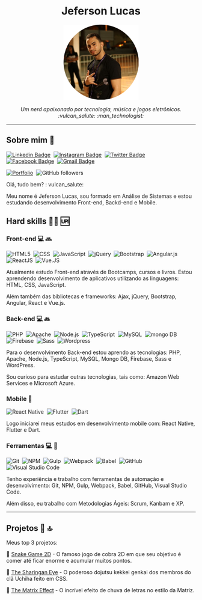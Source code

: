 <p align="center">	
	<h1 align="center">Jeferson Lucas</h1>
</p>
<p align="center">
	<img src="profile.png" width="200">
</p>
<p>
    <p align="center"><em>Um nerd apaixonado por tecnologia, música e jogos eletrônicos. :vulcan_salute: :man_technologist:</em></p>
</p>

<hr>

## Sobre mim :bearded_person:

[![Linkedin Badge](https://img.shields.io/badge/-Jeferson%20Lucas-blue?style=flat-square&logo=Linkedin&logoColor=white&link=https://www.linkedin.com/in/jeferson-lucas/)](https://www.linkedin.com/in/jeferson-lucas/)&nbsp;
[![Instagram Badge](https://img.shields.io/badge/-jeferson.luckas-tomato?style=flat-square&logo=Instagram&logoColor=white&link=https://www.instagram.com/jeferson.luckas/)](https://www.instagram.com/jeferson.luckas/)&nbsp;
[![Twitter Badge](https://img.shields.io/twitter/url?label=JefersonLuckas&style=social&url=https%3A%2F%2Ftwitter.com%2FJefersonLuckas)](https://twitter.com/JefersonLuckas)&nbsp;
[![Facebook Badge](https://img.shields.io/badge/-Jeferson%20Lucas-blue?style=flat-square&logo=Facebook&logoColor=white&link=https://www.facebook.com/profile.php?id=100004317732004)](https://www.facebook.com/profile.php?id=100004317732004)&nbsp;
[![Gmail Badge](https://img.shields.io/badge/-jeferson.luckas-c14438?style=flat-square&logo=Gmail&logoColor=white&link=mailto:jeferson.luckas@gmail.com)](mailto:jeferson.luckas@gmail.com)


[![Portfolio](https://img.shields.io/badge/Jeferson%20Lucas-Portfolio-blue)](https://jefersonlucas.github.io/portfolio)&nbsp;
![GitHub followers](https://img.shields.io/github/followers/JefersonLucas?style=social)

Olá, tudo bem? : vulcan_salute:

Meu nome é Jeferson Lucas, sou formado em Análise de Sistemas e estou estudando desenvolvimento Front-end, Backd-end e Mobile.

## Hard skills :man_technologist: :up:
### Front-end :computer: :soon:

![HTML5](https://img.shields.io/badge/-HTML-fff?style=flat&logo=HTML5)&nbsp;
![CSS](https://img.shields.io/badge/-CSS-fff?style=flat&logo=CSS3&logoColor=1572B6)&nbsp;
![JavaScript](https://img.shields.io/badge/-JavaScript-fff?fff=flat&logoColor=FEAE32&logo=javascript)&nbsp;
![jQuery](https://img.shields.io/badge/-jQuery-4878a0?style=flat&logo=jquery)&nbsp;
![Bootstrap](https://img.shields.io/badge/-Bootstrap-fff?style=flat&logo=bootstrap&logoColor=563D7C)&nbsp;
![Angular.js](https://img.shields.io/badge/-Angular-c14438?style=flat&logoColor=fff&logo=angular)&nbsp;
![ReactJS](https://img.shields.io/badge/-React-18BCEE?style=flat&logoColor=fff&logo=react)&nbsp;
![Vue.JS](https://img.shields.io/badge/-Vue-333333?style=flat&logo=vue.js)&nbsp;

Atualmente estudo Front-end através de Bootcamps, cursos e livros. Estou aprendendo desenvolvimento de aplicativos utilizando as linguagens: HTML, CSS, JavaScript.

Além  também das bibliotecas e frameworks: Ajax, jQuery, Bootstrap, Angular, React e Vue.js.

### Back-end :computer: :back:

![PHP](https://img.shields.io/badge/-PHP-369?style=flat&logoColor=fff&logo=php)&nbsp;
![Apache](https://img.shields.io/badge/-Apache-4643aa?4643aa=flat&logoColor=f79925&logo=apache)&nbsp;
![Node.js](https://img.shields.io/badge/-Node.js-5B9856?style=flat&logoColor=fff&logo=node.js)&nbsp;
![TypeScript](https://img.shields.io/badge/-TypeScript-3178c6?style=flat&logo=typescript)&nbsp;
![MySQL](https://img.shields.io/badge/-MySQL-fff?fff=flat&logoColor=00758f&logo=mysql)&nbsp;
![mongo DB](https://img.shields.io/badge/-MongoDB-fff?fff=flat&logoColor=009547&logo=mongodb)&nbsp;
![Firebase](https://img.shields.io/badge/-Firebase-fff?fff=flat&logoColor=ffcb2c&logo=firebase)&nbsp;
![Sass](https://img.shields.io/badge/-Sass-ffffff?style=flat&logo=sass)&nbsp;
![Wordpress](https://img.shields.io/badge/-Wordpress-00749a?style=flat&logo=wordpress)&nbsp;

Para o desenvolvimento Back-end estou aprendo as tecnologias: PHP, Apache, Node.js, TypeScript, MySQL, Mongo DB, Firebase, Sass e WordPress.

Sou curioso para estudar outras tecnologias, tais como: Amazon Web Services e Microsoft Azure.

### Mobile :iphone:

![React Native](https://img.shields.io/badge/-React%20Native-18BCEE?style=flat&logoColor=fff&logo=react)&nbsp;
![Flutter](https://img.shields.io/badge/-Flutter-369?style=flat&logoColor=fff&logo=flutter)&nbsp;
![Dart](https://img.shields.io/badge/-Dart-156ba8?style=flat&logoColor=fff&logo=dart)&nbsp;

Logo iniciarei meus estudos em desenvolvimento mobile com: React Native, Flutter e Dart.

 ### Ferramentas :computer: :toolbox:

![Git](https://img.shields.io/badge/-Git-fff?fff=flat&logo=git)&nbsp;
![NPM](https://img.shields.io/badge/-NPM-fff?fff=flat&logo=npm)&nbsp;
![Gulp](https://img.shields.io/badge/-Gulp-fff?cf4647=flat&logo=gulp)&nbsp;
![Webpack](https://img.shields.io/badge/-Webpack-333333?fff=flat&logo=webpack)&nbsp;
![Babel](https://img.shields.io/badge/-Babel-333333?fff=flat&logo=babel)&nbsp;
![GitHub](https://img.shields.io/badge/-GitHub-333333?style=flat&logo=github)&nbsp;
![Visual Studio Code](https://img.shields.io/badge/-Visual%20Studio%20Code-333333?style=flat&logo=visual-studio-code&logoColor=007ACC)&nbsp;

Tenho experiência e trabalho com ferramentas de automação e desenvolvimento: Git, NPM, Gulp, Webpack, Babel, GitHub, Visual Studio Code.

Além disso, eu trabalho com Metodologias Ágeis: Scrum, Kanbam e XP.

<hr>

## Projetos :rocket: :top:

Meus top 3 projetos:

:3rd_place_medal: [Snake Game 2D](https://github.com/JefersonLucas/snake-game-2D) - O famoso jogo de cobra 2D em que seu objetivo é comer até ficar enorme e acumular muitos pontos.

:2nd_place_medal: [The Sharingan Eye](https://github.com/JefersonLucas/the-sharingan-eye) - O poderoso dojutsu kekkei genkai dos membros do clã Uchiha feito em CSS.

:1st_place_medal: [The Matrix Effect](https://github.com/JefersonLucas/the-matrix-effect) - O incrível efeito de chuva de letras no estilo da Matriz.